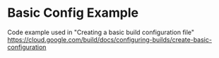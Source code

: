 # Basic Config Example
Code example used in "Creating a basic build configuration file"
https://cloud.google.com/build/docs/configuring-builds/create-basic-configuration
